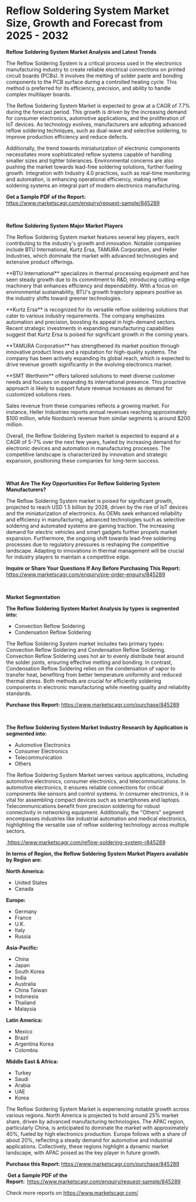 <p><h1>Reflow Soldering System Market Size, Growth and Forecast from 2025 - 2032</h1></p><p><strong>Reflow Soldering System Market Analysis and Latest Trends</strong></p>
<p><p>The Reflow Soldering System is a critical process used in the electronics manufacturing industry to create reliable electrical connections on printed circuit boards (PCBs). It involves the melting of solder paste and bonding components to the PCB surface during a controlled heating cycle. This method is preferred for its efficiency, precision, and ability to handle complex multilayer boards.</p><p>The Reflow Soldering System Market is expected to grow at a CAGR of 7.7% during the forecast period. This growth is driven by the increasing demand for consumer electronics, automotive applications, and the proliferation of IoT devices. As technology evolves, manufacturers are adopting advanced reflow soldering techniques, such as dual-wave and selective soldering, to improve production efficiency and reduce defects.</p><p>Additionally, the trend towards miniaturization of electronic components necessitates more sophisticated reflow systems capable of handling smaller sizes and tighter tolerances. Environmental concerns are also pushing the market towards lead-free soldering solutions, further fueling growth. Integration with Industry 4.0 practices, such as real-time monitoring and automation, is enhancing operational efficiency, making reflow soldering systems an integral part of modern electronics manufacturing.</p></p>
<p><strong>Get a Sample PDF of the Report:&nbsp;</strong> <a href="https://www.marketscagr.com/enquiry/request-sample/845289?utm_campaign=1166&utm_medium=2&utm_source=Github&utm_content=ia&utm_term=17022025&utm_id=reflow-soldering-system">https://www.marketscagr.com/enquiry/request-sample/845289</a></p>
<p>&nbsp;</p>
<p><strong>Reflow Soldering System Major Market Players</strong></p>
<p><p>The Reflow Soldering System market features several key players, each contributing to the industry's growth and innovation. Notable companies include BTU International, Kurtz Ersa, TAMURA Corporation, and Heller Industries, which dominate the market with advanced technologies and extensive product offerings.</p><p>**BTU International** specializes in thermal processing equipment and has seen steady growth due to its commitment to R&D, introducing cutting-edge machinery that enhances efficiency and dependability. With a focus on environmental sustainability, BTU's growth trajectory appears positive as the industry shifts toward greener technologies.</p><p>**Kurtz Ersa** is recognized for its versatile reflow soldering solutions that cater to various industry requirements. The company emphasizes automation and precision, boosting its appeal in high-demand sectors. Recent strategic investments in expanding manufacturing capabilities suggest that Kurtz Ersa is poised for significant growth in the coming years.</p><p>**TAMURA Corporation** has strengthened its market position through innovative product lines and a reputation for high-quality systems. The company has been actively expanding its global reach, which is expected to drive revenue growth significantly in the evolving electronics market.</p><p>**SMT Wertheim** offers tailored solutions to meet diverse customer needs and focuses on expanding its international presence. This proactive approach is likely to support future revenue increases as demand for customized solutions rises.</p><p>Sales revenue from these companies reflects a growing market. For instance, Heller Industries reports annual revenues reaching approximately $100 million, while Nordson’s revenue from similar segments is around $200 million.</p><p>Overall, the Reflow Soldering System market is expected to expand at a CAGR of 5-7% over the next few years, fueled by increasing demand for electronic devices and automation in manufacturing processes. The competitive landscape is characterized by innovation and strategic expansion, positioning these companies for long-term success.</p></p>
<p>&nbsp;</p>
<p><strong>What Are The Key Opportunities For Reflow Soldering System Manufacturers?</strong></p>
<p><p>The Reflow Soldering System market is poised for significant growth, projected to reach USD 1.5 billion by 2028, driven by the rise of IoT devices and the miniaturization of electronics. As OEMs seek enhanced reliability and efficiency in manufacturing, advanced technologies such as selective soldering and automated systems are gaining traction. The increasing demand for electric vehicles and smart gadgets further propels market expansion. Furthermore, the ongoing shift towards lead-free soldering processes due to regulatory pressures is reshaping the competitive landscape. Adapting to innovations in thermal management will be crucial for industry players to maintain a competitive edge.</p></p>
<p><strong>Inquire or Share Your Questions If Any Before Purchasing This Report:</strong> <a href="https://www.marketscagr.com/enquiry/pre-order-enquiry/845289?utm_campaign=1166&utm_medium=2&utm_source=Github&utm_content=ia&utm_term=17022025&utm_id=reflow-soldering-system">https://www.marketscagr.com/enquiry/pre-order-enquiry/845289</a></p>
<p>&nbsp;</p>
<p><strong>Market Segmentation</strong></p>
<p><strong>The Reflow Soldering System Market Analysis by types is segmented into:</strong></p>
<p><ul><li>Convection Reflow Soldering</li><li>Condensation Reflow Soldering</li></ul></p>
<p><p>The Reflow Soldering System market includes two primary types: Convection Reflow Soldering and Condensation Reflow Soldering. Convection Reflow Soldering uses hot air to evenly distribute heat around the solder joints, ensuring effective melting and bonding. In contrast, Condensation Reflow Soldering relies on the condensation of vapor to transfer heat, benefiting from better temperature uniformity and reduced thermal stress. Both methods are crucial for efficiently soldering components in electronic manufacturing while meeting quality and reliability standards.</p></p>
<p><strong>Purchase this Report:&nbsp;</strong><a href="https://www.marketscagr.com/purchase/845289?utm_campaign=1166&utm_medium=2&utm_source=Github&utm_content=ia&utm_term=17022025&utm_id=reflow-soldering-system">https://www.marketscagr.com/purchase/845289</a></p>
<p>&nbsp;</p>
<p><strong>The Reflow Soldering System Market Industry Research by Application is segmented into:</strong></p>
<p><ul><li>Automotive Electronics</li><li>Consumer Electronics</li><li>Telecommunication</li><li>Others</li></ul></p>
<p><p>The Reflow Soldering System Market serves various applications, including automotive electronics, consumer electronics, and telecommunications. In automotive electronics, it ensures reliable connections for critical components like sensors and control systems. In consumer electronics, it is vital for assembling compact devices such as smartphones and laptops. Telecommunications benefit from precision soldering for robust connectivity in networking equipment. Additionally, the "Others" segment encompasses industries like industrial automation and medical electronics, highlighting the versatile use of reflow soldering technology across multiple sectors.</p></p>
<p><a href="https://www.marketscagr.com/reflow-soldering-system-r845289?utm_campaign=1166&utm_medium=2&utm_source=Github&utm_content=ia&utm_term=17022025&utm_id=reflow-soldering-system">&nbsp;https://www.marketscagr.com/reflow-soldering-system-r845289</a></p>
<p><strong>In terms of Region, the Reflow Soldering System Market Players available by Region are:</strong></p>
<p>
    <p> <strong> North America: </strong>
        <ul>
            <li>United States</li>
            <li>Canada</li>
        </ul>
        </p> 
    <p> <strong> Europe: </strong>
        <ul>
            <li>Germany</li>
            <li>France</li>
            <li>U.K.</li>
            <li>Italy</li>
            <li>Russia</li>
        </ul>
        </p> 
    <p> <strong> Asia-Pacific: </strong>
        <ul>
            <li>China</li>
            <li>Japan</li>
            <li>South Korea</li>
            <li>India</li>
            <li>Australia</li>
            <li>China Taiwan</li>
            <li>Indonesia</li>
            <li>Thailand</li>
            <li>Malaysia</li>
        </ul>
        </p> 
    <p> <strong> Latin America: </strong>
        <ul>
            <li>Mexico</li>
            <li>Brazil</li>
            <li>Argentina Korea</li>
            <li>Colombia</li>
        </ul>
        </p> 
    <p> <strong> Middle East & Africa: </strong>
        <ul>
            <li>Turkey</li>
            <li>Saudi</li>
            <li>Arabia</li>
            <li>UAE</li>
            <li>Korea</li>
        </ul>
    </p>
    </p>
<p><p>The Reflow Soldering System Market is experiencing notable growth across various regions. North America is projected to hold around 25% market share, driven by advanced manufacturing technologies. The APAC region, particularly China, is anticipated to dominate the market with approximately 40%, fueled by high electronics production. Europe follows with a share of about 20%, reflecting a steady demand for automotive and industrial applications. Collectively, these regions highlight a dynamic market landscape, with APAC poised as the key player in future growth.</p></p>
<p><strong>Purchase this Report: </strong><a href="https://www.marketscagr.com/purchase/845289?utm_campaign=1166&utm_medium=2&utm_source=Github&utm_content=ia&utm_term=17022025&utm_id=reflow-soldering-system">https://www.marketscagr.com/purchase/845289</a></p>
<p>&nbsp;<strong>Get a Sample PDF of the Report:&nbsp;&nbsp;</strong><a href="https://www.marketscagr.com/enquiry/request-sample/845289?utm_campaign=1166&utm_medium=2&utm_source=Github&utm_content=ia&utm_term=17022025&utm_id=reflow-soldering-system">https://www.marketscagr.com/enquiry/request-sample/845289</a></p>
<p><strong></strong></p>
<p>Check more reports on <a href="https://www.marketscagr.com/?utm_campaign=1166&utm_medium=2&utm_source=Github&utm_content=ia&utm_term=17022025&utm_id=reflow-soldering-system">https://www.marketscagr.com/</a></p>